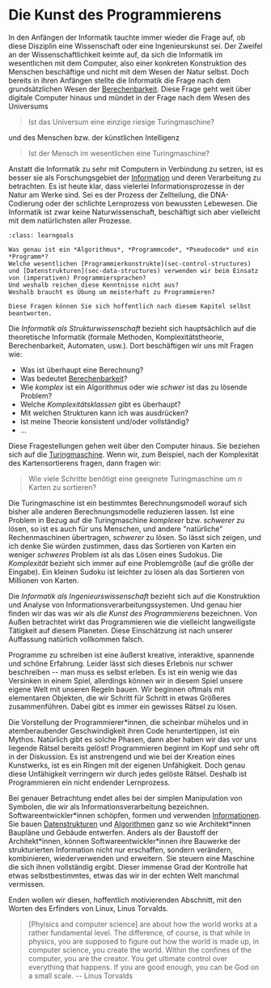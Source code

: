 # Die Kunst des Programmierens

In den Anfängen der Informatik tauchte immer wieder die Frage auf, ob diese Disziplin eine Wissenschaft oder eine Ingenieurskunst sei.
Der Zweifel an der Wissenschaftlichkeit keimte auf, da sich die Informatik im wesentlichen mit dem Computer, also einer konkreten Konstruktion des Menschen beschäftige und nicht mit dem Wesen der Natur selbst.
Doch bereits in ihren Anfängen stellte die Informatik die Frage nach dem grundsätzlichen Wesen der [Berechenbarkeit](sec-computability).
Diese Frage geht weit über digitale Computer hinaus und mündet in der Frage nach dem Wesen des Universums

>Ist das Universum eine einzige riesige Turingmaschine?

und des Menschen bzw. der künstlichen Intelligenz

>Ist der Mensch im wesentlichen eine Turingmaschine?

Anstatt die Informatik zu sehr mit Computern in Verbindung zu setzen, ist es besser sie als Forschungsgebiet der [Information](sec-information) und deren Verarbeitung zu betrachten.
Es ist heute klar, dass vielerlei Informationsprozesse in der Natur am Werke sind.
Sei es der Prozess der Zellteilung, die DNA-Codierung oder der schlichte Lernprozess von bewussten Lebewesen. 
Die Informatik ist zwar keine Naturwissenschaft, beschäftigt sich aber vielleicht mit dem natürlichsten aller Prozesse.

```{admonition} Lernziel
:class: learngoals

Was genau ist ein *Algorithmus*, *Programmcode*, *Pseudocode* und ein *Programm*?
Welche wesentlichen [Programmierkonstrukte](sec-control-structures) und [Datenstrukturen](sec-data-structures) verwenden wir beim Einsatz von (imperativen) Programmiersprachen?
Und weshalb reichen diese Kenntnisse nicht aus? 
Weshalb braucht es Übung um meisterhaft zu Programmieren?

Diese Fragen können Sie sich hoffentlich nach diesem Kapitel selbst beantworten.

```

Die *Informatik als Strukturwissenschaft* bezieht sich hauptsächlich auf die theoretische Informatik (formale Methoden, Komplexitätstheorie, Berechenbarkeit, Automaten, usw.).
Dort beschäftigen wir uns mit Fragen wie:

+ Was ist überhaupt eine Berechnung?
+ Was bedeutet [Berechenbarkeit](def-turing-computable)?
+ Wie *komplex* ist ein Algorithmus oder wie *schwer* ist das zu lösende Problem?
+ Welche *Komplexitätsklassen* gibt es überhaupt?
+ Mit welchen Strukturen kann ich was ausdrücken?
+ Ist meine Theorie konsistent und/oder vollständig?
+ ...
  
Diese Fragestellungen gehen weit über den Computer hinaus.
Sie beziehen sich auf die [Turingmaschine](info-turingmaschine).
Wenn wir, zum Beispiel, nach der Komplexität des Kartensortierens fragen, dann fragen wir:

>Wie viele Schritte benötigt eine geeignete Turingmaschine um $n$ Karten zu sortieren?

Die Turingmaschine ist ein bestimmtes Berechnungsmodell worauf sich bisher alle anderen Berechnungsmodelle reduzieren lassen.
Ist eine Problem in Bezug auf die Turingmaschine *komplexer* bzw. *schwerer* zu lösen, so ist es auch für uns  Menschen, und andere "natürliche" Rechenmaschinen übertragen, *schwerer* zu lösen.
So lässt sich zeigen, und ich denke Sie würden zustimmen, dass das Sortieren von Karten ein weniger *schweres* Problem ist als das Lösen eines Sudokus.
Die *Komplexität* bezieht sich immer auf eine Problemgröße (auf die größe der Eingabe).
Ein kleinen Sudoku ist leichter zu lösen als das Sortieren von Millionen von Karten.

Die *Informatik als Ingenieurswissenschaft* bezieht sich auf die Konstruktion und Analyse von Informationsverarbeitungssystemen.
Und genau hier finden wir das was wir als *die Kunst des Programmierens* bezeichnen.
Von Außen betrachtet wirkt das Programmieren wie die vielleicht langweiligste Tätigkeit auf diesem Planeten.
Diese Einschätzung ist nach unserer Auffassung natürlich vollkommen falsch.

Programme zu schreiben ist eine äußerst kreative, interaktive, spannende und schöne Erfahrung.
Leider lässt sich dieses Erlebnis nur schwer beschreiben -- man muss es selbst erleben.
Es ist ein wenig wie das Versinken in einem Spiel, allerdings können wir in diesem Spiel unsere eigene Welt mit unseren Regeln bauen.
Wir beginnen oftmals mit elementaren Objekten, die wir Schritt für Schritt in etwas Größeres zusammenführen.
Dabei gibt es immer ein gewisses Rätsel zu lösen.

Die Vorstellung der Programmierer\*innen, die scheinbar mühelos und in atemberaubender Geschwindigkeit ihren Code heruntertippen, ist ein Mythos.
Natürlich gibt es solche Phasen, dann aber haben wir das vor uns liegende Rätsel bereits gelöst!
Programmieren beginnt im Kopf und sehr oft in der Diskussion.
Es ist anstrengend und wie bei der Kreation eines Kunstwerks, ist es ein Ringen mit der eigenen Unfähigkeit.
Doch genau diese Unfähigkeit verringern wir durch jedes gelöste Rätsel.
Deshalb ist Programmieren ein nicht endender Lernprozess.

Bei genauer Betrachtung endet alles bei der simplen Manipulation von Symbolen, die wir als Informationsverarbeitung bezeichnen.
Softwareentwickler\*innen schöpfen, formen und verwenden [Informationen](sec-information).
Sie bauen [Datenstrukturen](sec-data-structures) und [Algorithmen](sec-algorithms) ganz so wie Architekt\*innen Baupläne und Gebäude entwerfen.
Anders als der Baustoff der Architekt\*innen, können Softwareentwickler\*innen ihre Bauwerke der strukturierten Information nicht nur erschaffen, sondern verändern, kombinieren, wiederverwenden und erweitern.
Sie steuern eine Maschine die sich ihnen vollständig ergibt.
Dieser immense Grad der Kontrolle hat etwas selbstbestimmtes, etwas das wir in der echten Welt manchmal vermissen.

Enden wollen wir diesen, hoffentlich motivierenden Abschnitt, mit den Worten des Erfinders von Linux, Linus Torvalds.

>[Phyisics and computer science] are about how the world works at a rather fundamental level. The difference, of course, is that while in physics, you are supposed to figure out how the world is made up, in computer science, you create the world. Within the confines of the computer, you are the creator. You get ultimate control over everything that happens. If you are good enough, you can be God on a small scale. -- Linus Torvalds